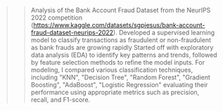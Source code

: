 >> Analysis of the Bank Account Fraud Dataset from the NeurIPS 2022 competition (https://www.kaggle.com/datasets/sgpjesus/bank-account-fraud-dataset-neurips-2022). 
>> Developed a supervised learning model to classify transactions as fraudulent or non-fraudulent as bank frauds are growing rapidly
>>Started off with exploratory data analysis (EDA) to identify key patterns and trends, followed by feature selection methods to refine the  model inputs. For modeling, I compared various classification techniques, including "KNN", "Decision Tree", "Random Forest", "Gradient Boosting", "AdaBoost", "Logistic Regression" evaluating their performance using appropriate metrics such as precision, recall, and F1-score.
